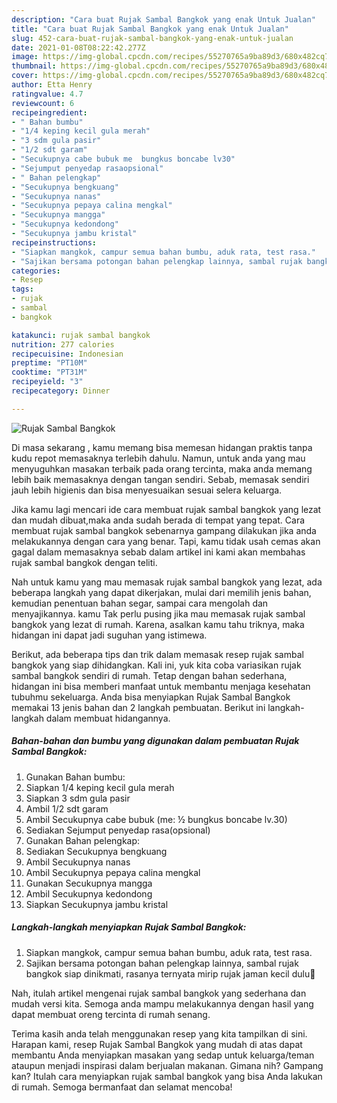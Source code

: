 ```yaml
---
description: "Cara buat Rujak Sambal Bangkok yang enak Untuk Jualan"
title: "Cara buat Rujak Sambal Bangkok yang enak Untuk Jualan"
slug: 452-cara-buat-rujak-sambal-bangkok-yang-enak-untuk-jualan
date: 2021-01-08T08:22:42.277Z
image: https://img-global.cpcdn.com/recipes/55270765a9ba89d3/680x482cq70/rujak-sambal-bangkok-foto-resep-utama.jpg
thumbnail: https://img-global.cpcdn.com/recipes/55270765a9ba89d3/680x482cq70/rujak-sambal-bangkok-foto-resep-utama.jpg
cover: https://img-global.cpcdn.com/recipes/55270765a9ba89d3/680x482cq70/rujak-sambal-bangkok-foto-resep-utama.jpg
author: Etta Henry
ratingvalue: 4.7
reviewcount: 6
recipeingredient:
- " Bahan bumbu"
- "1/4 keping kecil gula merah"
- "3 sdm gula pasir"
- "1/2 sdt garam"
- "Secukupnya cabe bubuk me  bungkus boncabe lv30"
- "Sejumput penyedap rasaopsional"
- " Bahan pelengkap"
- "Secukupnya bengkuang"
- "Secukupnya nanas"
- "Secukupnya pepaya calina mengkal"
- "Secukupnya mangga"
- "Secukupnya kedondong"
- "Secukupnya jambu kristal"
recipeinstructions:
- "Siapkan mangkok, campur semua bahan bumbu, aduk rata, test rasa."
- "Sajikan bersama potongan bahan pelengkap lainnya, sambal rujak bangkok siap dinikmati, rasanya ternyata mirip rujak jaman kecil dulu🤭"
categories:
- Resep
tags:
- rujak
- sambal
- bangkok

katakunci: rujak sambal bangkok 
nutrition: 277 calories
recipecuisine: Indonesian
preptime: "PT10M"
cooktime: "PT31M"
recipeyield: "3"
recipecategory: Dinner

---
```



![Rujak Sambal Bangkok](https://img-global.cpcdn.com/recipes/55270765a9ba89d3/680x482cq70/rujak-sambal-bangkok-foto-resep-utama.jpg)

Di masa  sekarang , kamu memang bisa memesan hidangan praktis tanpa kudu repot memasaknya terlebih dahulu. Namun, untuk anda yang mau menyuguhkan masakan terbaik pada orang tercinta, maka anda memang lebih baik memasaknya dengan tangan sendiri. Sebab, memasak sendiri jauh lebih higienis dan bisa menyesuaikan sesuai selera keluarga.

Jika kamu lagi mencari ide cara membuat rujak sambal bangkok yang lezat dan mudah dibuat,maka anda sudah berada di tempat yang tepat. Cara membuat rujak sambal bangkok  sebenarnya gampang dilakukan jika anda melakukannya dengan cara yang benar. Tapi, kamu tidak usah cemas akan gagal dalam memasaknya 
sebab dalam artikel ini kami akan membahas rujak sambal bangkok dengan teliti.  



Nah untuk kamu yang mau memasak rujak sambal bangkok yang lezat, ada beberapa langkah yang dapat dikerjakan, mulai dari memilih jenis bahan, kemudian penentuan bahan segar, sampai cara mengolah dan menyajikannya. kamu Tak perlu pusing jika mau memasak rujak sambal bangkok yang lezat di rumah. Karena, asalkan kamu  tahu triknya, maka hidangan ini dapat jadi suguhan yang istimewa.

Berikut, ada beberapa tips dan trik dalam memasak resep rujak sambal bangkok yang siap dihidangkan. Kali ini, yuk kita coba variasikan rujak sambal bangkok sendiri di rumah. Tetap dengan bahan sederhana, hidangan ini bisa memberi manfaat untuk membantu menjaga kesehatan tubuhmu sekeluarga. Anda bisa menyiapkan Rujak Sambal Bangkok memakai 13 jenis bahan dan 2 langkah pembuatan. Berikut ini langkah-langkah dalam membuat hidangannya.

<!--inarticleads1-->

##### Bahan-bahan dan bumbu yang digunakan dalam pembuatan Rujak Sambal Bangkok:

1. Gunakan  Bahan bumbu:
1. Siapkan 1/4 keping kecil gula merah
1. Siapkan 3 sdm gula pasir
1. Ambil 1/2 sdt garam
1. Ambil Secukupnya cabe bubuk (me: ½ bungkus boncabe lv.30)
1. Sediakan Sejumput penyedap rasa(opsional)
1. Gunakan  Bahan pelengkap:
1. Sediakan Secukupnya bengkuang
1. Ambil Secukupnya nanas
1. Ambil Secukupnya pepaya calina mengkal
1. Gunakan Secukupnya mangga
1. Ambil Secukupnya kedondong
1. Siapkan Secukupnya jambu kristal




<!--inarticleads2-->

##### Langkah-langkah menyiapkan Rujak Sambal Bangkok:

1. Siapkan mangkok, campur semua bahan bumbu, aduk rata, test rasa.
1. Sajikan bersama potongan bahan pelengkap lainnya, sambal rujak bangkok siap dinikmati, rasanya ternyata mirip rujak jaman kecil dulu🤭




Nah, itulah artikel mengenai  rujak sambal bangkok  yang sederhana dan mudah versi kita. Semoga anda mampu melakukannya dengan hasil yang dapat membuat oreng tercinta di rumah senang. 

Terima kasih anda telah menggunakan resep yang kita tampilkan di sini. Harapan kami, resep  Rujak Sambal Bangkok yang mudah di atas dapat membantu Anda menyiapkan masakan yang sedap untuk keluarga/teman ataupun menjadi inspirasi dalam berjualan makanan. Gimana nih? Gampang kan? Itulah cara menyiapkan rujak sambal bangkok yang bisa Anda lakukan di rumah. Semoga bermanfaat dan selamat mencoba!

